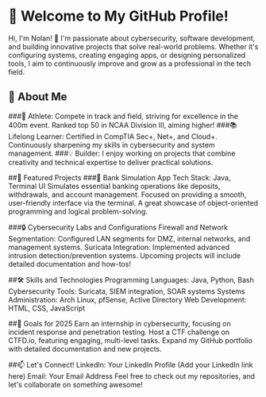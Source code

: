 # 👋 Welcome to My GitHub Profile!
Hi, I'm Nolan! 🎉 I'm passionate about cybersecurity, software development, and building innovative projects that solve real-world problems. Whether it's configuring systems, creating engaging apps, or designing personalized tools, I aim to continuously improve and grow as a professional in the tech field.

## 🚀 About Me
###🏃 Athlete: Compete in track and field, striving for excellence in the 400m event. Ranked top 50 in NCAA Division III, aiming higher!
###📚 Lifelong Learner: Certified in CompTIA Sec+, Net+, and Cloud+. Continuously sharpening my skills in cybersecurity and system management.
###💡 Builder: I enjoy working on projects that combine creativity and technical expertise to deliver practical solutions.

##🌟 Featured Projects
###🏦 Bank Simulation App
Tech Stack: Java, Terminal UI
  Simulates essential banking operations like deposits, withdrawals, and account management.
  Focused on providing a smooth, user-friendly interface via the terminal.
  A great showcase of object-oriented programming and logical problem-solving.

###🔒 Cybersecurity Labs and Configurations
  Firewall and Network Segmentation: Configured LAN segments for DMZ, internal networks, and management systems.
  Suricata Integration: Implemented advanced intrusion detection/prevention systems.
  Upcoming projects will include detailed documentation and how-tos!

##🛠️ Skills and Technologies
  Programming Languages: Java, Python, Bash
  Cybersecurity Tools: Suricata, SIEM integration, SOAR systems
  Systems Administration: Arch Linux, pfSense, Active Directory
  Web Development: HTML, CSS, JavaScript

##🎯 Goals for 2025
  Earn an internship in cybersecurity, focusing on incident response and penetration testing.
  Host a CTF challenge on CTFD.io, featuring engaging, multi-level tasks.
  Expand my GitHub portfolio with detailed documentation and new projects.

##📫 Let's Connect!
  LinkedIn: Your LinkedIn Profile (Add your LinkedIn link here)
  Email: Your Email Address
  Feel free to check out my repositories, and let's collaborate on something awesome!

